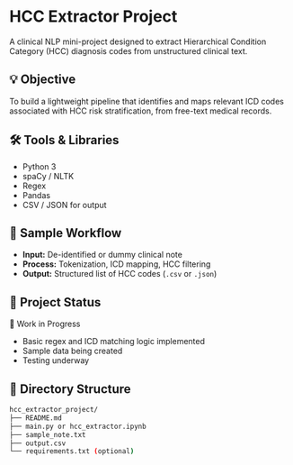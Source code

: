 # HCC Extractor Project

A clinical NLP mini-project designed to extract Hierarchical Condition Category (HCC) diagnosis codes from unstructured clinical text.

## 💡 Objective

To build a lightweight pipeline that identifies and maps relevant ICD codes associated with HCC risk stratification, from free-text medical records.

## 🛠️ Tools & Libraries

- Python 3
- spaCy / NLTK
- Regex
- Pandas
- CSV / JSON for output

## 🧪 Sample Workflow

- **Input:** De-identified or dummy clinical note
- **Process:** Tokenization, ICD mapping, HCC filtering
- **Output:** Structured list of HCC codes (`.csv` or `.json`)

## 📌 Project Status

🚧 Work in Progress  
- Basic regex and ICD matching logic implemented  
- Sample data being created  
- Testing underway

## 📂 Directory Structure

```bash
hcc_extractor_project/
├── README.md
├── main.py or hcc_extractor.ipynb
├── sample_note.txt
├── output.csv
└── requirements.txt (optional)

